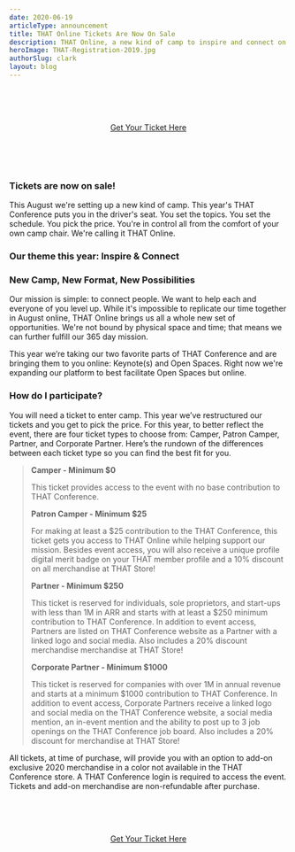 ```yaml
---
date: 2020-06-19
articleType: announcement
title: THAT Online Tickets Are Now On Sale
description: THAT Online, a new kind of camp to inspire and connect on Aug. 3rd
heroImage: THAT-Registration-2019.jpg
authorSlug: clark
layout: blog
---
```


<div style="text-align: center; padding: 4rem 0;">
  <a href="https://ti.to/that-conference/that-conference-2020" class="linkButton" target="_blank" rel="external noreferrer noopener">
    Get Your Ticket Here
  </a>
</div>

### Tickets are now on sale!

This August we're setting up a new kind of camp. This year's THAT Conference puts you in the driver's seat. You set the topics. You set the schedule. You pick the price. You're in control all from the comfort of your own camp chair. We're calling it THAT Online.

### Our theme this year: Inspire & Connect

### New Camp, New Format, New Possibilities

Our mission is simple: to connect people. We want to help each and everyone of you level up. While it's impossible to replicate our time together in August online, THAT Online brings us all a whole new set of opportunities. We're not bound by physical space and time; that means we can further fulfill our 365 day mission.

This year we’re taking our two favorite parts of THAT Conference and are bringing them to you online: Keynote(s) and Open Spaces. Right now we're expanding our platform to best facilitate Open Spaces but online.

### How do I participate?

You will need a ticket to enter camp. This year we’ve restructured our tickets and you get to pick the price. For this year, to better reflect the event, there are four ticket types to choose from: Camper, Patron Camper, Partner, and Corporate Partner. Here’s the rundown of the differences between each ticket type so you can find the best fit for you.

> **Camper - Minimum \$0**
>
> This ticket provides access to the event with no base contribution to THAT Conference.
>
> **Patron Camper - Minimum \$25**
>
> For making at least a \$25 contribution to the THAT Conference, this ticket gets you access to THAT Online while helping support our mission. Besides event access, you will also receive a unique profile digital merit badge on your THAT member profile and a 10% discount on all merchandise at THAT Store!
>
> **Partner - Minimum \$250**
>
> This ticket is reserved for individuals, sole proprietors, and start-ups with less than 1M in ARR and starts with at least a \$250 minimum contribution to THAT Conference. In addition to event access, Partners are listed on THAT Conference website as a Partner with a linked logo and social media. Also includes a 20% discount merchandise merchandise at THAT Store!
>
> **Corporate Partner - Minimum \$1000**
>
> This ticket is reserved for companies with over 1M in annual revenue and starts at a minimum \$1000 contribution to THAT Conference. In addition to event access, Corporate Partners receive a linked logo and social media on the THAT Conference website, a social media mention, an in-event mention and the ability to post up to 3 job openings on the THAT Conference job board. Also includes a 20% discount for merchandise at THAT Store!

All tickets, at time of purchase, will provide you with an option to add-on exclusive 2020 merchandise in a color not available in the THAT Conference store. A THAT Conference login is required to access the event. Tickets and add-on merchandise are non-refundable after purchase.

<div style="text-align: center; padding: 4rem 0;">
  <a href="https://ti.to/that-conference/that-conference-2020" class="linkButton" target="_blank" rel="external noreferrer noopener">
    Get Your Ticket Here
  </a>
</div>
